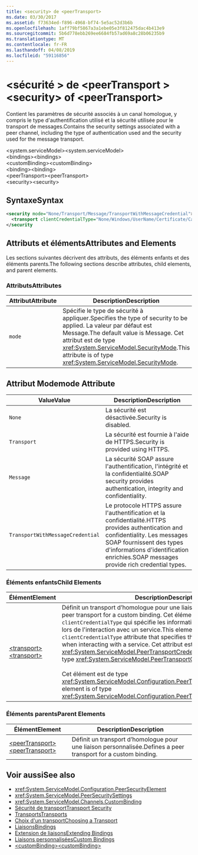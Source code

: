 ```yaml
---
title: <security> de <peerTransport>
ms.date: 03/30/2017
ms.assetid: f73634ed-f896-4968-bf74-5e5ac52d3b6b
ms.openlocfilehash: 1aff79bf5867a3a1ebe05e3f812475dac4b413e9
ms.sourcegitcommit: 5b6d778ebb269ee6684fb57ad69a8c28b06235b9
ms.translationtype: MT
ms.contentlocale: fr-FR
ms.lasthandoff: 04/08/2019
ms.locfileid: "59116856"
---
```

# <a name="security-of-peertransport"></a><span data-ttu-id="26446-102">\<sécurité > de \<peerTransport ></span><span class="sxs-lookup"><span data-stu-id="26446-102">\<security> of \<peerTransport></span></span>
<span data-ttu-id="26446-103">Contient les paramètres de sécurité associés à un canal homologue, y compris le type d'authentification utilisé et la sécurité utilisée pour le transport de messages.</span><span class="sxs-lookup"><span data-stu-id="26446-103">Contains the security settings associated with a peer channel, including the type of authentication used and the security used for the message transport.</span></span>  
  
 <span data-ttu-id="26446-104">\<system.serviceModel></span><span class="sxs-lookup"><span data-stu-id="26446-104">\<system.serviceModel></span></span>  
<span data-ttu-id="26446-105">\<bindings></span><span class="sxs-lookup"><span data-stu-id="26446-105">\<bindings></span></span>  
<span data-ttu-id="26446-106">\<customBinding></span><span class="sxs-lookup"><span data-stu-id="26446-106">\<customBinding></span></span>  
<span data-ttu-id="26446-107">\<binding></span><span class="sxs-lookup"><span data-stu-id="26446-107">\<binding></span></span>  
<span data-ttu-id="26446-108">\<peerTransport></span><span class="sxs-lookup"><span data-stu-id="26446-108">\<peerTransport></span></span>  
<span data-ttu-id="26446-109">\<security></span><span class="sxs-lookup"><span data-stu-id="26446-109">\<security></span></span>  
  
## <a name="syntax"></a><span data-ttu-id="26446-110">Syntaxe</span><span class="sxs-lookup"><span data-stu-id="26446-110">Syntax</span></span>  
  
```xml  
<security mode="None/Transport/Message/TransportWithMessageCredential">
  <transport clientCredentialType="None/Windows/UserName/Certificate/CardSpace" />
</security
```  
  
## <a name="attributes-and-elements"></a><span data-ttu-id="26446-111">Attributs et éléments</span><span class="sxs-lookup"><span data-stu-id="26446-111">Attributes and Elements</span></span>  
 <span data-ttu-id="26446-112">Les sections suivantes décrivent des attributs, des éléments enfants et des éléments parents.</span><span class="sxs-lookup"><span data-stu-id="26446-112">The following sections describe attributes, child elements, and parent elements.</span></span>  
  
### <a name="attributes"></a><span data-ttu-id="26446-113">Attributs</span><span class="sxs-lookup"><span data-stu-id="26446-113">Attributes</span></span>  
  
|<span data-ttu-id="26446-114">Attribut</span><span class="sxs-lookup"><span data-stu-id="26446-114">Attribute</span></span>|<span data-ttu-id="26446-115">Description</span><span class="sxs-lookup"><span data-stu-id="26446-115">Description</span></span>|  
|---------------|-----------------|  
|`mode`|<span data-ttu-id="26446-116">Spécifie le type de sécurité à appliquer.</span><span class="sxs-lookup"><span data-stu-id="26446-116">Specifies the type of security to be applied.</span></span> <span data-ttu-id="26446-117">La valeur par défaut est Message.</span><span class="sxs-lookup"><span data-stu-id="26446-117">The default value is Message.</span></span> <span data-ttu-id="26446-118">Cet attribut est de type <xref:System.ServiceModel.SecurityMode>.</span><span class="sxs-lookup"><span data-stu-id="26446-118">This attribute is of type <xref:System.ServiceModel.SecurityMode>.</span></span>|  
  
## <a name="mode-attribute"></a><span data-ttu-id="26446-119">Attribut Mode</span><span class="sxs-lookup"><span data-stu-id="26446-119">mode Attribute</span></span>  
  
|<span data-ttu-id="26446-120">Value</span><span class="sxs-lookup"><span data-stu-id="26446-120">Value</span></span>|<span data-ttu-id="26446-121">Description</span><span class="sxs-lookup"><span data-stu-id="26446-121">Description</span></span>|  
|-----------|-----------------|  
|`None`|<span data-ttu-id="26446-122">La sécurité est désactivée.</span><span class="sxs-lookup"><span data-stu-id="26446-122">Security is disabled.</span></span>|  
|`Transport`|<span data-ttu-id="26446-123">La sécurité est fournie à l'aide de HTTPS.</span><span class="sxs-lookup"><span data-stu-id="26446-123">Security is provided using HTTPS.</span></span>|  
|`Message`|<span data-ttu-id="26446-124">La sécurité SOAP assure l'authentification, l'intégrité et la confidentialité.</span><span class="sxs-lookup"><span data-stu-id="26446-124">SOAP security provides authentication, integrity and confidentiality.</span></span>|  
|`TransportWithMessageCredential`|<span data-ttu-id="26446-125">Le protocole HTTPS assure l'authentification et la confidentialité.</span><span class="sxs-lookup"><span data-stu-id="26446-125">HTTPS provides authentication and confidentiality.</span></span> <span data-ttu-id="26446-126">Les messages SOAP fournissent des types d'informations d'identification enrichies.</span><span class="sxs-lookup"><span data-stu-id="26446-126">SOAP messages provide rich credential types.</span></span>|  
  
### <a name="child-elements"></a><span data-ttu-id="26446-127">Éléments enfants</span><span class="sxs-lookup"><span data-stu-id="26446-127">Child Elements</span></span>  
  
|<span data-ttu-id="26446-128">Élément</span><span class="sxs-lookup"><span data-stu-id="26446-128">Element</span></span>|<span data-ttu-id="26446-129">Description</span><span class="sxs-lookup"><span data-stu-id="26446-129">Description</span></span>|  
|-------------|-----------------|  
|[<span data-ttu-id="26446-130">\<transport></span><span class="sxs-lookup"><span data-stu-id="26446-130">\<transport></span></span>](../../../../../docs/framework/configure-apps/file-schema/wcf/transport-of-peertransport.md)|<span data-ttu-id="26446-131">Définit un transport d’homologue pour une liaison personnalisée.</span><span class="sxs-lookup"><span data-stu-id="26446-131">Defines a peer transport for a custom binding.</span></span> <span data-ttu-id="26446-132">Cet élément dispose d'un attribut `clientCredentialType` qui spécifie les informations d'identification à utiliser lors de l'interaction avec un service.</span><span class="sxs-lookup"><span data-stu-id="26446-132">This element has a `clientCredentialType` attribute that specifies the credentials to be used when interacting with a service.</span></span> <span data-ttu-id="26446-133">Cet attribut est de type <xref:System.ServiceModel.PeerTransportCredentialType>.</span><span class="sxs-lookup"><span data-stu-id="26446-133">This attribute is of type <xref:System.ServiceModel.PeerTransportCredentialType>.</span></span><br /><br /> <span data-ttu-id="26446-134">Cet élément est de type <xref:System.ServiceModel.Configuration.PeerTransportSecurityElement>.</span><span class="sxs-lookup"><span data-stu-id="26446-134">This element is of type <xref:System.ServiceModel.Configuration.PeerTransportSecurityElement>.</span></span>|  
  
### <a name="parent-elements"></a><span data-ttu-id="26446-135">Éléments parents</span><span class="sxs-lookup"><span data-stu-id="26446-135">Parent Elements</span></span>  
  
|<span data-ttu-id="26446-136">Élément</span><span class="sxs-lookup"><span data-stu-id="26446-136">Element</span></span>|<span data-ttu-id="26446-137">Description</span><span class="sxs-lookup"><span data-stu-id="26446-137">Description</span></span>|  
|-------------|-----------------|  
|[<span data-ttu-id="26446-138">\<peerTransport></span><span class="sxs-lookup"><span data-stu-id="26446-138">\<peerTransport></span></span>](../../../../../docs/framework/configure-apps/file-schema/wcf/peertransport.md)|<span data-ttu-id="26446-139">Définit un transport d’homologue pour une liaison personnalisée.</span><span class="sxs-lookup"><span data-stu-id="26446-139">Defines a peer transport for a custom binding.</span></span>|  
  
## <a name="see-also"></a><span data-ttu-id="26446-140">Voir aussi</span><span class="sxs-lookup"><span data-stu-id="26446-140">See also</span></span>

- <xref:System.ServiceModel.Configuration.PeerSecurityElement>
- <xref:System.ServiceModel.PeerSecuritySettings>
- <xref:System.ServiceModel.Channels.CustomBinding>
- [<span data-ttu-id="26446-141">Sécurité de transport</span><span class="sxs-lookup"><span data-stu-id="26446-141">Transport Security</span></span>](../../../../../docs/framework/wcf/feature-details/transport-security.md)
- [<span data-ttu-id="26446-142">Transports</span><span class="sxs-lookup"><span data-stu-id="26446-142">Transports</span></span>](../../../../../docs/framework/wcf/feature-details/transports.md)
- [<span data-ttu-id="26446-143">Choix d'un transport</span><span class="sxs-lookup"><span data-stu-id="26446-143">Choosing a Transport</span></span>](../../../../../docs/framework/wcf/feature-details/choosing-a-transport.md)
- [<span data-ttu-id="26446-144">Liaisons</span><span class="sxs-lookup"><span data-stu-id="26446-144">Bindings</span></span>](../../../../../docs/framework/wcf/bindings.md)
- [<span data-ttu-id="26446-145">Extension de liaisons</span><span class="sxs-lookup"><span data-stu-id="26446-145">Extending Bindings</span></span>](../../../../../docs/framework/wcf/extending/extending-bindings.md)
- [<span data-ttu-id="26446-146">Liaisons personnalisées</span><span class="sxs-lookup"><span data-stu-id="26446-146">Custom Bindings</span></span>](../../../../../docs/framework/wcf/extending/custom-bindings.md)
- [<span data-ttu-id="26446-147">\<customBinding></span><span class="sxs-lookup"><span data-stu-id="26446-147">\<customBinding></span></span>](../../../../../docs/framework/configure-apps/file-schema/wcf/custombinding.md)
